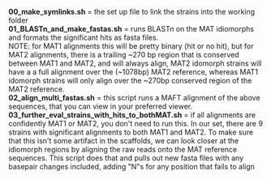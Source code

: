 **00_make_symlinks.sh** = the set up file to link the strains into the working folder<br>
**01_BLASTn_and_make_fastas.sh** = runs BLASTn on the MAT idiomorphs and formats the significant hits as fasta files.<br>
  NOTE: for MAT1 alignments this will be pretty binary (hit or no hit), but for MAT2 alignments, there is a trailing ~270 bp region that is conserved between MAT1 and MAT2, and will always align, MAT2 idomorph strains will have a a full alignment over the (~1078bp) MAT2 reference, whereas MAT1 idomorph strains will only align over the ~270bp conserved region of the MAT2 reference.<br>
  **02_align_multi_fastas.sh** = this script runs a MAFT alignment of the above sequences, that you can view in your preferred viewer.<br>
  **03_further_eval_strains_with_hits_to_bothMAT.sh** = if all alignments are confidently MAT1 or MAT2, you don't need to run this. In our set, there are 9 strains with significant alignments to both MAT1 and MAT2. To make sure that this isn't some artifact in the scaffolds, we can look closer at the idiomorph regions by aligning the raw reads onto the MAT reference sequences. This script does that and pulls out new fasta files with any basepair changes included, adding "N"s for any position that fails to align<br>
